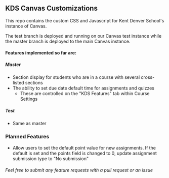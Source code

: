 ## KDS Canvas Customizations

This repo contains the custom CSS and Javascript for Kent Denver School's instance of Canvas.

The test branch is deployed and running on our Canvas test instance while the master branch is deployed to the main Canvas instance.

#### Features implemented so far are:

##### Master
- Section display for students who are in a course with several cross-listed sections
- The ability to set due date default time for assignments and quizzes
  - These are controlled on the "KDS Features" tab within Course Settings

##### Test
- Same as master


### Planned Features

- Allow users to set the default point value for new assignments. If the default is set and the points field is changed to 0, update assignment submission type to "No submission"

###### Feel free to submit any feature requests with a pull request or an issue
